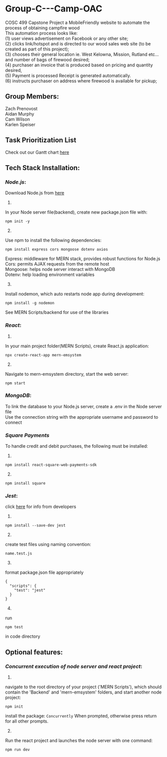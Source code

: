 # Group-C---Camp-OAC
COSC 499 Capstone Project
a MobileFriendly website to automate the process of obtaining campfire wood <br />
This automation process looks like: <br />
(1) user views advertisement on Facebook or any other site; <br />
(2) clicks link/hotspot and is directed to our wood sales web site (to be created as part of this project); <br />
(3) chooses their general location ie. West Kelowna, Mission, Rutland etc... and number of bags of firewood desired; <br />
(4) purchaser an invoice that is produced based on pricing and quantity desired,  <br />
(5) Payment is processed Receipt is generated automatically. <br />
(6) instructs purchaser on address where firewood is available for pickup;<br />

## Group Members:
Zach Prenovost<br />
Aidan Murphy<br />
Cam Wilson<br />
Karlen Speiser<br />

## Task Prioritization List

Check out our Gantt chart [here](https://docs.google.com/spreadsheets/d/18zKV2q8-GVcxCED7rnHJwNiDU7VvHJ5I/edit?usp=sharing&ouid=106485498433338308480&rtpof=true&sd=true)

## Tech Stack Installation:

### ***Node.js***:
Download Node.js from [here](https://nodejs.org/en/download/)

1.
In your Node server file(backend), create new package.json file with: 
```
npm init -y
```
2.
Use npm to install the following dependencies: 
```
npm install express cors mongoose dotenv axios
```
Express: middleware for MERN stack, provides robust functions for Node.js<br />
Cors: permits AJAX requests from the remote host<br />
Mongoose: helps node server interact with MongoDB<br />
Dotenv: help loading environment variables<br />

3.
Install nodemon, which auto restarts node app during development:
```
npm install -g nodemon
```
See MERN Scripts/backend for use of the libraries<br />

### ***React***:

1.
In your main project folder(MERN Scripts), create React.js application:
```
npx create-react-app mern-emsystem
```
2.
Navigate to mern-emsystem directory, start the web server:
```
npm start
```

### ***MongoDB***:

To link the database to your Node.js server, create a .env in the Node server file<br />
Use the connection string with the appropriate username and password to connect<br />


### ***Square Payments***
To handle credit and debit purchases, the following must be installed:

1.
```
npm install react-square-web-payments-sdk
```

2.
```
npm install square
```


### ***Jest***:
click [here](https://jestjs.io/docs/getting-started) for info from developers

1. 
```
npm install --save-dev jest
```

2. 
create test files using naming convention:
```
name.test.js
```

3. 
format package.json file appropriately
```
{
  "scripts": {
    "test": "jest"
  }
}
```
4.

run 
```
npm test
``` 
in code directory

## Optional features:
### ***Concurrent execution of node server and react project***:

1.
navigate to the root directory of your project ('MERN Scripts'), which should contain the 'Backend' and 'mern-emsystem' folders, and start another node project:

```
npm init
```

install the package: `Concurrently` When prompted, otherwise press return for all other prompts.

2.
Run the react project and launches the node server with one command:

```
npm run dev

```
